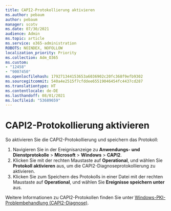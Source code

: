 ```yaml
---
title: CAPI2-Protokollierung aktivieren
ms.author: pebaum
author: pebaum
manager: scotv
ms.date: 07/30/2021
audience: Admin
ms.topic: article
ms.service: o365-administration
ROBOTS: NOINDEX, NOFOLLOW
localization_priority: Priority
ms.collection: Adm_O365
ms.custom:
- "12458"
- "9007450"
ms.openlocfilehash: 179271344153653a6036902c20fc368f9efb9302
ms.sourcegitcommit: 540a4e2515f7cfddee65519046454fc4437cd287
ms.translationtype: HT
ms.contentlocale: de-DE
ms.lasthandoff: 08/01/2021
ms.locfileid: "53689659"
---
```

# <a name="enable-capi2-logging"></a>CAPI2-Protokollierung aktivieren

So aktivieren Sie die CAPI2-Protokollierung und speichern das Protokoll:

1. Navigieren Sie in der Ereignisanzeige zu **Anwendungs- und Dienstprotokolle** > **Microsoft** > **Windows** > **CAPI2**.
2. Klicken Sie mit der rechten Maustaste auf **Operational**, und wählen Sie **Protokoll aktivieren** aus, um die CAPI2-Diagnoseprotokollierung zu aktivieren.
3. Klicken Sie zum Speichern des Protokolls in einer Datei mit der rechten Maustaste auf **Operational**, und wählen Sie **Ereignisse speichern unter** aus.

Weitere Informationen zu CAPI2-Protokollen finden Sie unter [Windows-PKI-Problembehandlung (CAPI2-Diagnose)](https://social.technet.microsoft.com/wiki/contents/articles/242.windows-pki-troubleshooting-capi2-diagnostics.aspx).